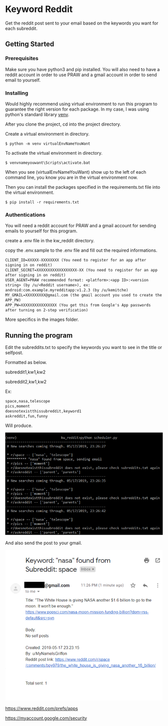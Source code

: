 # Keyword Reddit

Get the reddit post sent to your email based on the keywords you want for each subreddit.

## Getting Started

### Prerequisites

Make sure you have python3 and pip installed. 
You will also need to have a reddit account in order to use PRAW and a gmail account in order to send email to yourself.

### Installing

Would highly recommend using virtual environment to run this program to guarantee the right version for each package. In my case, I was using python's standard library [venv](https://docs.python.org/3/library/venv.html).

After you clone the project, cd into the project directory.

Create a virtual environment in directory.
```
$ python -m venv virtualEnvNameYouWant
```

To activate the virtual environment in directory.
```
$ venvnameyouwant\Scripts\activate.bat
```
When you see (virtualEnvNameYouWant) show up to the left of each command line, you know you are in the virtual environment now.

Then you can install the packages specified in the requirements.txt file into the virtual environment.

```
$ pip install -r requirements.txt 
```

### Authentications

You will need a reddit account for PRAW and a gmail account for sending emails to yourself for this program.

create a .env file in the kw_reddit directory.

copy the .env.sample to the .env file and fill out the required informations.

```
CLIENT_ID=XXXXX-XXXXXXXX (You need to register for an app after signing in on reddit)
CLIENT_SECRET=XXXXXXXXXXXXXXXXXX-XX (You need to register for an app after signing in on reddit)
USER_AGENT=PRAW recommended format: <platform>:<app ID>:<version string> (by /u/<Reddit username>), ex: android:com.example.myredditapp:v1.2.3 (by /u/kemitche)
MY_GMAIL=XXXXXXXXX@gmail.com (the gmail account you used to create the APP_PW)
APP_PW=XXXXXXXXXXXXXXXX (You get this from Google's App passwords after turning on 2-step verification)
```
More specifics in the images folder.

## Running the program
Edit the subreddits.txt to specify the keywords you want to see in the title or selfpost.

Formatted as below.

subreddit1,kw1,kw2

subreddit2,kw1,kw2

Ex:

```
space,nasa,telescope
pics,moment
doesnotexistthissubreddit,keyword1
askreddit,fun,funny
```
Will produce.

![example](/images/example.png)

And also send the post to your gmail.

![result](/images/result.png)


https://www.reddit.com/prefs/apps

https://myaccount.google.com/security

